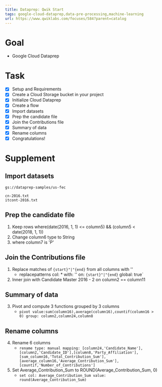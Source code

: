 ```yaml
---
title: Dataprep: Qwik Start
tags: google-cloud-dataprep,data-pre-processing,machine-learning
url: https://www.qwiklabs.com/focuses/584?parent=catalog
---
```


# Goal
- Google Cloud Dataprep

# Task
- [x] Setup and Requirements
- [x] Create a Cloud Storage bucket in your project
- [x] Initialize Cloud Dataprep
- [x] Create a flow
- [x] Import datasets
- [x] Prep the candidate file
- [x] Join the Contributions file
- [x] Summary of data
- [x] Rename columns
- [x] Congratulations!

# Supplement
## Import datasets
```
gs://dataprep-samples/us-fec

cn-2016.txt
itcont-2016.txt
```

## Prep the candidate file
1. Keep rows where(date(2016, 1, 1) <= column5) && (column5 < date(2018, 1, 1))
2. Change column6 type to String
3. where column7 is 'P'

## Join the Contributions file
1. Replace matches of `{start}"|"{end}` from all columns with ''
    - replacepatterns col: * with: '' on: ```{start}"|"{end}``` global: true`
2. Inner join with Candidate Master 2016 - 2 on column2 == column11

## Summary of data
3. Pivot and compute 3 functions grouped by 3 columns
    - `pivot value:sum(column16),average(column16),countif(column16 > 0) group: column2,column24,column8`

## Rename columns
4. Rename 6 columns
    - `rename type: manual mapping: [column24,'Candidate_Name'], [column2,'Candidate_ID'],[column8,'Party_Affiliation'], [sum_column16,'Total_Contribution_Sum'], [average_column16,'Average_Contribution_Sum'], [countif,'Number_of_Contributions']`
5. Set Average_Contribution_Sum to ROUND(Average_Contribution_Sum, 0)
    - `set col: Average_Contribution_Sum value: round(Average_Contribution_Sum)`

